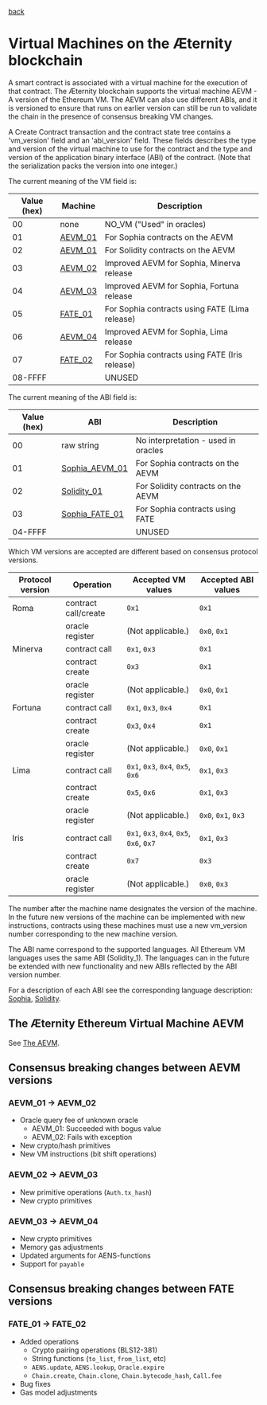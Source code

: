 [back](./contracts.md)
# Virtual Machines on the Æternity blockchain

A smart contract is associated with a virtual machine for the execution of that
contract. The Æternity blockchain supports the virtual machine AEVM - A version
of the Ethereum VM. The AEVM can also use different ABIs, and it is versioned to
ensure that runs on earlier version can still be run to validate the chain in
the presence of consensus breaking VM changes.

A Create Contract transaction and the contract state tree contains a
'vm_version' field and an 'abi_version' field. These fields describes the type
and version of the virtual machine to use for the contract and the type and
version of the application binary interface (ABI) of the contract. (Note that
the serialization packs the version into one integer.)

The current meaning of the VM field is:

| Value (hex) | Machine            | Description                                    |
|-------------|--------------------|------------------------------------------------|
|          00 | none               | NO_VM ("Used" in oracles)                      |
|          01 | [AEVM_01](aevm.md) | For Sophia contracts on the AEVM               |
|          02 | [AEVM_01](aevm.md) | For Solidity contracts on the AEVM             |
|          03 | [AEVM_02](aevm.md) | Improved AEVM for Sophia, Minerva release      |
|          04 | [AEVM_03](aevm.md) | Improved AEVM for Sophia, Fortuna release      |
|          05 | [FATE_01](fate.md) | For Sophia contracts using FATE (Lima release) |
|          06 | [AEVM_04](aevm.md) | Improved AEVM for Sophia, Lima release         |
|          07 | [FATE_02](fate.md) | For Sophia contracts using FATE (Iris release) |
|     08-FFFF |                    | UNUSED                                         |

The current meaning of the ABI field is:

| Value (hex) | ABI                                            | Description                         |
|-------------|------------------------------------------------|-------------------------------------|
|          00 | raw string                                     | No interpretation - used in oracles |
|          01 | [Sophia_AEVM_01](aevm.md#the-sophia_aevm_01-abi) | For Sophia contracts on the AEVM    |
|          02 | [Solidity_01](solidity.md#the-solidity_01-abi) | For Solidity contracts on the AEVM  |
|          03 | [Sophia_FATE_01](fate.md)                      | For Sophia contracts using FATE     |
|     04-FFFF |                                                | UNUSED                              |

Which VM versions are accepted are different based on consensus protocol versions.

| Protocol version | Operation            | Accepted VM values                       | Accepted ABI values |
|------------------|----------------------|------------------------------------------|---------------------|
| Roma             | contract call/create | `0x1`                                    | `0x1`               |
|                  | oracle register      | (Not applicable.)                        | `0x0`, `0x1`        |
| Minerva          | contract call        | `0x1`, `0x3`                             | `0x1`               |
|                  | contract create      | `0x3`                                    | `0x1`               |
|                  | oracle register      | (Not applicable.)                        | `0x0`, `0x1`        |
| Fortuna          | contract call        | `0x1`, `0x3`, `0x4`                      | `0x1`               |
|                  | contract create      | `0x3`, `0x4`                             | `0x1`               |
|                  | oracle register      | (Not applicable.)                        | `0x0`, `0x1`        |
| Lima             | contract call        | `0x1`, `0x3`, `0x4`, `0x5`, `0x6`        | `0x1`, `0x3`        |
|                  | contract create      | `0x5`, `0x6`                             | `0x1`, `0x3`        |
|                  | oracle register      | (Not applicable.)                        | `0x0`, `0x1`, `0x3` |
| Iris             | contract call        | `0x1`, `0x3`, `0x4`, `0x5`, `0x6`, `0x7` | `0x1`, `0x3`        |
|                  | contract create      | `0x7`                                    | `0x3`               |
|                  | oracle register      | (Not applicable.)                        | `0x0`, `0x3`        |

The number after the machine name designates the version of the machine.
In the future new versions of the machine can be implemented with new instructions,
contracts using these machines must use a new vm_version number corresponding
to the new machine version.

The ABI name correspond to the supported languages. All Ethereum VM languages
uses the same ABI (Solidity_1). The languages can in the future be extended
with new functionality and new ABIs reflected by the ABI version number.

For a description of each ABI see the corresponding language description:
[Sophia](https://github.com/aeternity/aesophia),
[Solidity](solidity.md).

## The Æternity Ethereum Virtual Machine AEVM
See [The AEVM](./aevm.md).

## Consensus breaking changes between AEVM versions
### AEVM_01 -> AEVM_02
* Oracle query fee of unknown oracle
  * AEVM_01: Succeeded with bogus value
  * AEVM_02: Fails with exception
* New crypto/hash primitives
* New VM instructions (bit shift operations)

### AEVM_02 -> AEVM_03
* New primitive operations (`Auth.tx_hash`)
* New crypto primitives

### AEVM_03 -> AEVM_04
* New crypto primitives
* Memory gas adjustments
* Updated arguments for AENS-functions
* Support for `payable`

## Consensus breaking changes between FATE versions
### FATE_01 -> FATE_02
* Added operations
  * Crypto pairing operations (BLS12-381)
  * String functions (`to_list`, `from_list`, etc)
  * `AENS.update`, `AENS.lookup`, `Oracle.expire`
  * `Chain.create`, `Chain.clone`, `Chain.bytecode_hash`, `Call.fee`
* Bug fixes
* Gas model adjustments
